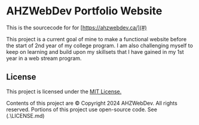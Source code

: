# AHZWebDev Portfolio Website

This is the sourcecode for for [https://ahzwebdev.ca/](#)

This project is a current goal of mine to make a functional website before the start of 2nd year of my college program. I am also challenging myself to keep on learning and build upon my skillsets that I have gained in my 1st year in a web stream program.

## License

This project is licensed under the [MIT License.](.\LICENSE.md)

Contents of this project are © Copyright 2024 AHZWebDev. All rights reserved. Portions of this project use open-source code. See (.\LICENSE.md)